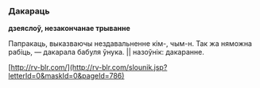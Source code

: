 ### Дакараць
**дзеяслоў, незакончанае трыванне**

Папракаць, выказваючы нездавальненне кім-, чым-н. Так жа няможна рабіць, — дакарала бабуля ўнука. || назоўнік: дакаранне.

<a rel="author">[http://rv-blr.com/](http://rv-blr.com/slounik.jsp?letterId=0&maskId=0&pageId=786)</a>
